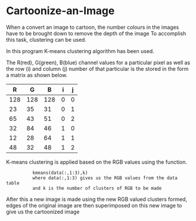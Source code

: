 # Cartoonize-an-Image
When a convert an image to cartoon, the number colours in the images have to be brought down to remove the depth of the image
To accomplish this task, clustering can be used.

In this program K-means clustering algorithm has been used.

The R(red), G(green), B(blue) channel values for a particular pixel as well as the row (i)  and column (j) number of that particular is the stored in the form a matrix as shown below.


R | G | B | i | j 
--- | --- | --- | --- |---
128 | 128 | 128 | 0 | 0
23  | 35  |	31  | 0 | 1
65 | 43 | 51 | 0 | 2
32 | 84 | 46 | 1 | 0
12 | 28 | 64 | 1 | 1
48 | 32 | 48 | 1 | 2

K-means clustering is applied based on the RGB values using the function.

              kmeans(data(:,1:3),k)
              where data(:,1:3) gives us the RGB values from the data table
              and k is the number of clusters of RGB to be made 
             
After this a new image is made using the new RGB valued clusters formed, edges of the original image are then superimposed on this new image to give us the cartoonized image








